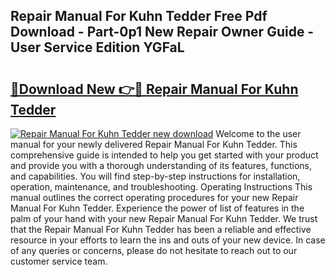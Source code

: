 ## Repair Manual For Kuhn Tedder Free Pdf Download - Part-0p1 New Repair Owner Guide - User Service Edition YGFaL

# <h2><a href="http://bc4760.oget.top/?id=Repair+Manual+For+Kuhn+Tedder">🔗Download New 👉🔴 Repair Manual For Kuhn Tedder</a></h2>

[![Repair Manual For Kuhn Tedder new download](https://i.imgur.com/5g1atiW.png)](http://bc4760.oget.top/?id=Repair+Manual+For+Kuhn+Tedder)
Welcome to the user manual for your newly delivered Repair Manual For Kuhn Tedder. This comprehensive guide is intended to help you get started with your product and provide you with a thorough understanding of its features, functions, and capabilities. You will find step-by-step instructions for installation, operation, maintenance, and troubleshooting. Operating Instructions This manual outlines the correct operating procedures for your new Repair Manual For Kuhn Tedder. Experience the power of list of features in the palm of your hand with your new Repair Manual For Kuhn Tedder. We trust that the Repair Manual For Kuhn Tedder has been a reliable and effective resource in your efforts to learn the ins and outs of your new device. In case of any queries or concerns, please do not hesitate to reach out to our customer service team.
